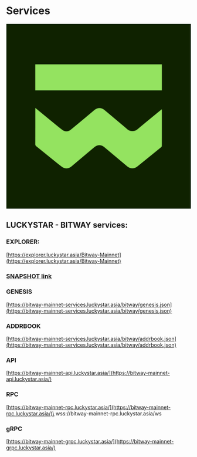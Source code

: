 # Services

![image](<../../../.gitbook/assets/Bitway -blackbackground@2x-1.png>)

## LUCKYSTAR - BITWAY services:

### EXPLORER:&#x20;

[https://explorer.luckystar.asia/Bitway-Mainnet](https://explorer.luckystar.asia/Bitway-Mainnet)

### [SNAPSHOT link](snapshot.md)

### GENESIS&#x20;

[https://bitway-mainnet-services.luckystar.asia/bitway/genesis.json](https://bitway-mainnet-services.luckystar.asia/bitway/genesis.json)

### ADDRBOOK

[https://bitway-mainnet-services.luckystar.asia/bitway/addrbook.json](https://bitway-mainnet-services.luckystar.asia/bitway/addrbook.json)

### API

&#x20;[https://bitway-mainnet-api.luckystar.asia/](https://bitway-mainnet-api.luckystar.asia/)

### RPC

[https://bitway-mainnet-rpc.luckystar.asia/](https://bitway-mainnet-rpc.luckystar.asia/)\
wss://bitway-mainnet-rpc.luckystar.asia/ws

### gRPC

[https://bitway-mainnet-grpc.luckystar.asia/](https://bitway-mainnet-grpc.luckystar.asia/)
